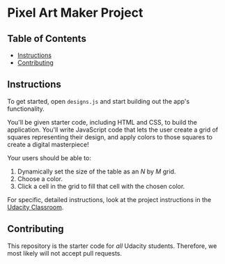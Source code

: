 # Pixel Art Maker Project

## Table of Contents

* [Instructions](#instructions)
* [Contributing](#contributing)

## Instructions

To get started, open `designs.js` and start building out the app's functionality.

You'll be given starter code, including HTML and CSS, to build
the application. You'll write JavaScript code that lets the user
create a grid of squares representing their design, and apply
colors to those squares to create a digital masterpiece!

Your users should be able to:

1.	Dynamically set the size of the table as an _N_ by _M_ grid.
2.	Choose a color.
3.	Click a cell in the grid to fill that cell with the chosen color.

For specific, detailed instructions, look at the project instructions in the [Udacity Classroom](https://classroom.udacity.com/me).

## Contributing

This repository is the starter code for _all_ Udacity students. Therefore, we most likely will not accept pull requests.
